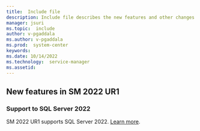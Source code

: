```yaml
---
title:  Include file
description: Include file describes the new features and other changes in System Center 2022 - Service Manager.
manager: jsuri
ms.topic:  include
author: v-pgaddala
ms.author: v-pgaddala
ms.prod:  system-center
keywords:  
ms.date: 10/14/2022
ms.technology:  service-manager
ms.assetid:  
---
```


## New features in SM 2022 UR1

### Support to SQL Server 2022

SM 2022 UR1 supports SQL Server 2022. [Learn more](../scsm/system-requirements.md).

